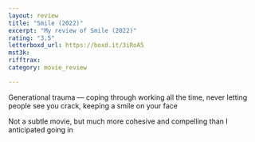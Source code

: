 ```yaml
---
layout: review
title: "Smile (2022)"
excerpt: "My review of Smile (2022)"
rating: "3.5"
letterboxd_url: https://boxd.it/3iRoA5
mst3k: 
rifftrax: 
category: movie_review

---
```


Generational trauma — coping through working all the time, never letting people see you crack, keeping a smile on your face

Not a subtle movie, but much more cohesive and compelling than I anticipated going in